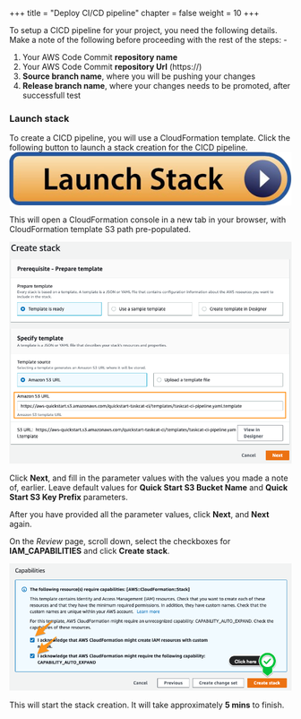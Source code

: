 +++
title = "Deploy CI/CD pipeline"
chapter = false
weight = 10
+++

To setup a CICD pipeline for your project, you need the following details. Make a note of the following before proceeding with the rest of the steps: -

1. Your AWS Code Commit **repository name**
2. Your AWS Code Commit **repository Url** (https://)
3. **Source branch name**, where you will be pushing your changes
4. **Release branch name**, where your changes needs to be promoted, after successfull test

### Launch stack
To create a CICD pipeline, you will use a CloudFormation template. Click the following button to launch a stack creation for the CICD pipeline.
[![launch-stack](/images/launch-stack.png?height=25px)](https://us-west-2.console.aws.amazon.com/cloudformation/home?region=us-west-2#/stacks/new?stackName=CICD-TCatv9&templateURL=https://aws-quickstart.s3.amazonaws.com/quickstart-taskcat-ci/templates/taskcat-ci-pipeline.yaml.template)

This will open a CloudFormation console in a new tab in your browser, with CloudFormation template S3 path pre-populated.

![template-url](/images/template-url.png)

Click **Next**, and fill in the parameter values with the values you made a note of, earlier. Leave default values for **Quick Start S3 Bucket Name** and **Quick Start S3 Key Prefix** parameters.

After you have provided all the parameter values, click **Next**, and **Next** again.

On the *Review* page, scroll down, select the checkboxes for **IAM_CAPABILITIES** and click **Create stack**.

![iam-capabilities](/images/iam-capabilities.png)

This will start the stack creation. It will take approximately **5 mins** to finish.
